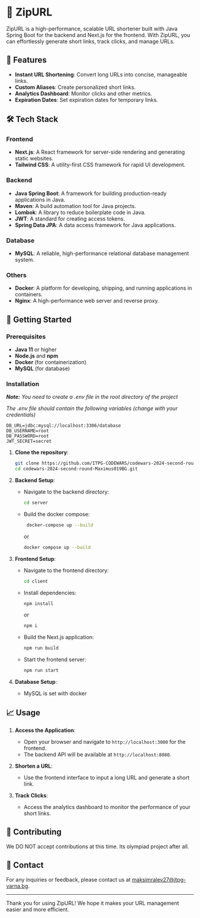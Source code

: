 # 🚀 ZipURL

ZipURL is a high-performance, scalable URL shortener built with Java Spring Boot for the backend and Next.js for the frontend. With ZipURL, you can effortlessly generate short links, track clicks, and manage URLs.

## 📜 Features

- **Instant URL Shortening**: Convert long URLs into concise, manageable links.
- **Custom Aliases**: Create personalized short links.
- **Analytics Dashboard**: Monitor clicks and other metrics.
- **Expiration Dates**: Set expiration dates for temporary links.

## 🛠️ Tech Stack

### Frontend
- **Next.js**: A React framework for server-side rendering and generating static websites.
- **Tailwind CSS**: A utility-first CSS framework for rapid UI development.

### Backend
- **Java Spring Boot**: A framework for building production-ready applications in Java.
- **Maven**: A build automation tool for Java projects.
- **Lombok**: A library to reduce boilerplate code in Java.
- **JWT**: A standard for creating access tokens.
- **Spring Data JPA**: A data access framework for Java applications.

### Database
- **MySQL**: A reliable, high-performance relational database management system.

### Others
- **Docker**: A platform for developing, shipping, and running applications in containers.
- **Nginx**: A high-performance web server and reverse proxy.

## 🚀 Getting Started

### Prerequisites
- **Java 11** or higher
- **Node.js** and **npm**
- **Docker** (for containerization)
- **MySQL** (for database)

### Installation
***Note:*** *You need to create a .env file in the root directory of the project*

*The .env file should contain the following variables (change with your credentials)*
   ```dotenv
   DB_URL=jdbc:mysql://localhost:3306/database
   DB_USERNAME=root
   DB_PASSWORD=root
   JWT_SECRET=secret
   ```

1. **Clone the repository**:
    ```sh
    git clone https://github.com/ITPG-CODEWARS/codewars-2024-second-round-Maximus019BG.git
    cd codewars-2024-second-round-Maximus019BG.git
    ```

2. **Backend Setup**:
    - Navigate to the backend directory:
        ```sh
        cd server
        ```
    - Build the docker compose:
        ```sh
         docker-compose up --build
        ```
      or
        ```sh
        docker compose up --build
        ```


3. **Frontend Setup**:
    - Navigate to the frontend directory:
        ```sh
        cd client
        ```
    - Install dependencies:
        ```sh
        npm install
        ```
      or
        ```sh
        npm i
        ```
    - Build the Next.js application:
        ```sh
        npm run build
        ```
    - Start the frontend server:
        ```sh
        npm run start
        ```

4. **Database Setup**:
    - MySQL is set with docker


## 📈 Usage

1. **Access the Application**:
    - Open your browser and navigate to `http://localhost:3000` for the frontend.
    - The backend API will be available at `http://localhost:8080`.

2. **Shorten a URL**:
    - Use the frontend interface to input a long URL and generate a short link.

3. **Track Clicks**:
    - Access the analytics dashboard to monitor the performance of your short links.

## 🤝 Contributing
We DO NOT accept contributions at this time.
Its olympiad project after all.

## 📧 Contact

For any inquiries or feedback, please contact us at [maksimralev27@itpg-varna.bg](mailto:maksimralev27@itpg-varna.bg).

---

Thank you for using ZipURL! We hope it makes your URL management easier and more efficient.